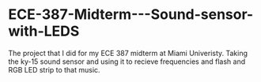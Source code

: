 # ECE-387-Midterm---Sound-sensor-with-LEDS
The project that I did for my ECE 387 midterm at Miami Univeristy. Taking the ky-15 sound sensor and using it to recieve frequencies and flash and RGB LED strip to that music. 
